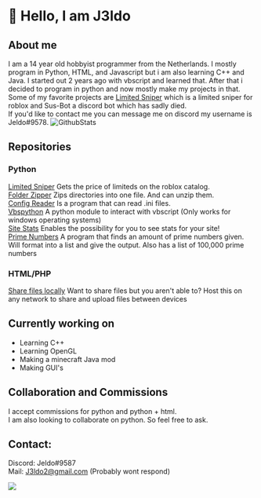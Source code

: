 # 👋 Hello, I am J3ldo  
## About me
I am a 14 year old hobbyist programmer from the Netherlands. I mostly program in Python, HTML, and Javascript but i am also learning C++ and Java. I started out 2 years ago with vbscript and learned that.   After that i decided to program in python and now mostly make my projects in that. 
Some of my favorite projects are [Limited Sniper](https://github.com/J3ldo/LimitedSniper) which is a limited sniper for roblox and Sus-Bot a discord bot which has sadly died.   
If you'd like to contact me you can message me on discord my username is Jeldo#9578.
![GithubStats](https://github-readme-stats.vercel.app/api?username=J3ldo&show_icons=true&theme=dark)

## Repositories
### Python
[Limited Sniper](https://github.com/J3ldo/LimitedSniper) Gets the price of limiteds on the roblox catalog.  
[Folder Zipper](https://github.com/J3ldo/Folder-Zipper) Zips directories into one file. And can unzip them.  
[Config Reader](https://github.com/J3ldo/ConfigReader) Is a program that can read .ini files.  
[Vbspython](https://github.com/J3ldo/vbspython) A python module to interact with vbscript (Only works for windows operating systems)  
[Site Stats](https://github.com/J3ldo/SiteStats) Enables the possibility for you to see stats for your site!  
[Prime Numbers](https://github.com/J3ldo/PrimeNumbers) A program that finds an amount of prime numbers given. Will format into a list and give the output. Also has a list of 100,000 prime numbers  

### HTML/PHP
[Share files locally](https://github.com/J3ldo/Share-Files-Locally) Want to share files but you aren't able to? Host this on any network to share and upload files between devices

## Currently working on
* Learning C++
* Learning OpenGL
* Making a minecraft Java mod
* Making GUI's

## Collaboration and Commissions
I accept commissions for python and python + html.  
I am also looking to collaborate on python. So feel free to ask.

## Contact:  
Discord: Jeldo#9587  
Mail: <a href="mailto:J3ldo2@gmail.com">J3ldo2@gmail.com</a> (Probably wont respond)

![](https://komarev.com/ghpvc/?username=J3ldo&label=Views+on+my+profile+so+far:+)

<!---
- 👋 Hi, I’m J3ldo
- 👀 I’m interested in programming
- 🌱 I’m currently learning Python, HTML and Php
- 💞️ I’m looking to collaborate on Python
- 👩‍💻 Upvote my biggest project so far <a href="https://discordbotlist.com/bots/sus-bot">Sus Bot</a>
- 📫 How to reach me? Through discord my username is: Jeldo#9587
- 💻 Follow me <a href="https://www.youtube.com/watch?v=dQw4w9WgXcQ">here</a>
--->

<!---
J3ldo/J3ldo is a ✨ special ✨ repository because its `README.md` (this file) appears on your GitHub profile.
You can click the Preview link to take a look at your changes.
--->
